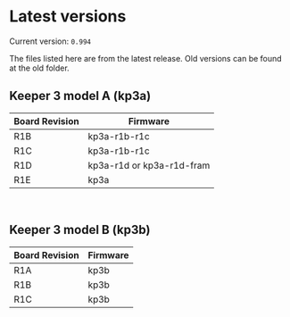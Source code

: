 # Latest versions

Current version: ```0.994```

The files listed here are from the latest release. Old versions can be found at the old folder.


## Keeper 3 model A (kp3a)

| Board Revision  | Firmware |
| ------------- | ------------- |
| R1B  | kp3a-r1b-r1c  |
| R1C  | kp3a-r1b-r1c  |
| R1D  | kp3a-r1d or kp3a-r1d-fram  |
| R1E  | kp3a |

</br>

## Keeper 3 model B (kp3b)

| Board Revision  | Firmware |
| ------------- | ------------- |
| R1A  | kp3b  |
| R1B  | kp3b  |
| R1C  | kp3b  |
